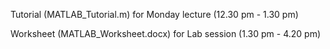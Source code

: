Tutorial (MATLAB_Tutorial.m) for Monday lecture (12.30 pm - 1.30 pm)

Worksheet (MATLAB_Worksheet.docx) for Lab session (1.30 pm - 4.20 pm)
